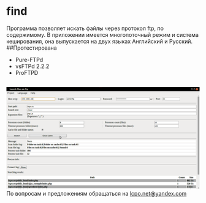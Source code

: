 # find
Программа позволяет искать файлы через протокол ftp, по содержимому.
В приложении имеется многопоточный режим и система кеширования, она выпускается на двух языках Английский и Русский.
##Протестирована
- Pure-FTPd
- vsFTPd 2.2.2
- ProFTPD 
##
![alt tag](https://github.com/lcpo/find/blob/master/print_en.png?raw=true) 
По вопросам и предложениям обращаться на lcpo.net@yandex.com
